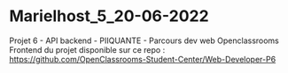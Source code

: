 # Marielhost_5_20-06-2022
Projet 6 - API backend - PIIQUANTE - Parcours dev web Openclassrooms
Frontend du projet disponible sur ce repo : https://github.com/OpenClassrooms-Student-Center/Web-Developer-P6
